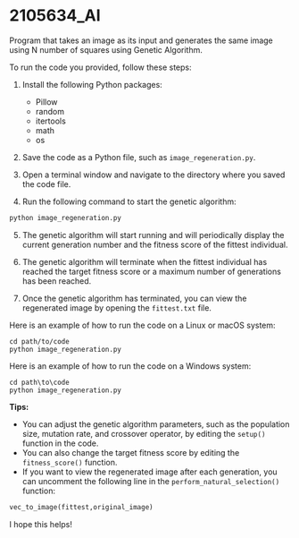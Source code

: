 # 2105634_AI
Program that takes an image as its input and generates the same image using N number of squares using Genetic Algorithm.

To run the code you provided, follow these steps:

1. Install the following Python packages:
    * Pillow
    * random
    * itertools
    * math
    * os

2. Save the code as a Python file, such as `image_regeneration.py`.

3. Open a terminal window and navigate to the directory where you saved the code file.

4. Run the following command to start the genetic algorithm:

```python
python image_regeneration.py
```

5. The genetic algorithm will start running and will periodically display the current generation number and the fitness score of the fittest individual.

6. The genetic algorithm will terminate when the fittest individual has reached the target fitness score or a maximum number of generations has been reached.

7. Once the genetic algorithm has terminated, you can view the regenerated image by opening the `fittest.txt` file.

Here is an example of how to run the code on a Linux or macOS system:

```
cd path/to/code
python image_regeneration.py
```

Here is an example of how to run the code on a Windows system:

```
cd path\to\code
python image_regeneration.py
```

**Tips:**

* You can adjust the genetic algorithm parameters, such as the population size, mutation rate, and crossover operator, by editing the `setup()` function in the code.
* You can also change the target fitness score by editing the `fitness_score()` function.
* If you want to view the regenerated image after each generation, you can uncomment the following line in the `perform_natural_selection()` function:

```python
vec_to_image(fittest,original_image)
```

I hope this helps!
